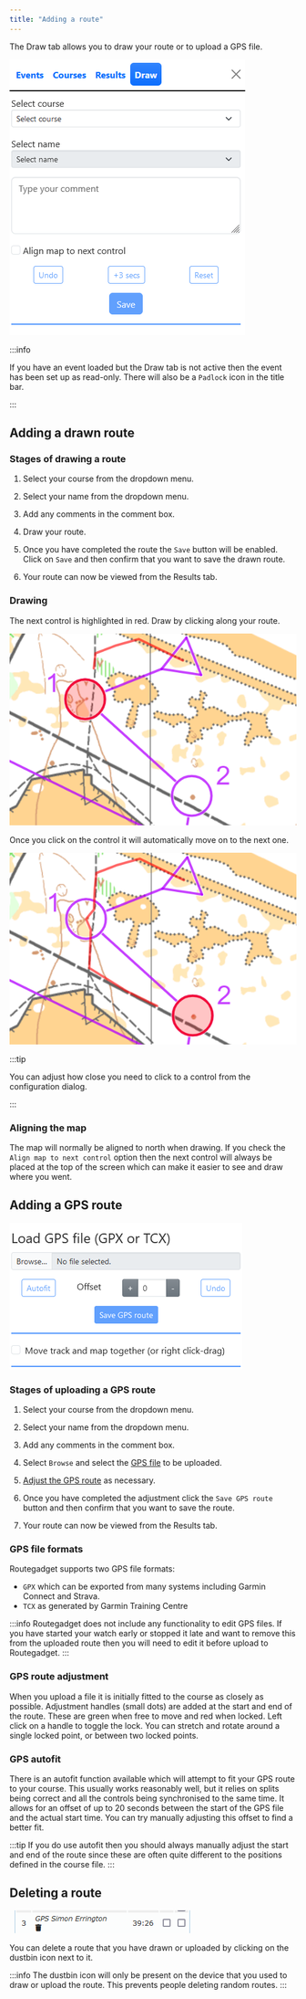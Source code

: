 ```yaml
---
title: "Adding a route"
---
```


The Draw tab allows you to draw your route or to upload a GPS file.

![Draw tab](../img/draw-tab.png)

:::info

If you have an event loaded but the Draw tab is not active then the event has been set up as read-only. There will also be a `Padlock` icon in the title bar.

:::

## Adding a drawn route

### Stages of drawing a route

1. Select your course from the dropdown menu.

2. Select your name from the dropdown menu.

3. Add any comments in the comment box.

4. Draw your route.

5. Once you have completed the route the `Save` button will be enabled. Click on `Save` and then confirm that you want to save the drawn route.

6. Your route can now be viewed from the Results tab.

### Drawing

The next control is highlighted in red. Draw by clicking along your route.

![Draw tab](../img/draw-1.png)

Once you click on the control it will automatically move on to the next one.

![Draw tab](../img/draw-2.png)

:::tip

You can adjust how close you need to click to a control from the configuration dialog.

:::

### Aligning the map

The map will normally be aligned to north when drawing. If you check the `Align map to next control` option then the next control will always be placed at the top of the screen which can make it easier to see and draw where you went.

## Adding a GPS route

![GPS file upload](../img/gps-file-upload.png)

### Stages of uploading a GPS route

1. Select your course from the dropdown menu.

2. Select your name from the dropdown menu.

3. Add any comments in the comment box.

4. Select `Browse` and select the [GPS file](#gps-file-formats) to be uploaded.

5. [Adjust the GPS route](#gps-route-adjustment) as necessary.

6. Once you have completed the adjustment click the `Save GPS route` button and then confirm that you want to save the route.

7. Your route can now be viewed from the Results tab.

### GPS file formats

Routegadget supports two GPS file formats:

- `GPX` which can be exported from many systems including Garmin Connect and Strava.
- `TCX` as generated by Garmin Training Centre

:::info
Routegadget does not include any functionality to edit GPS files. If you have started your watch early or stopped it late and want to remove this from the uploaded route then you will need to edit it before upload to Routegadget.
:::

### GPS route adjustment

When you upload a file it is initially fitted to the course as closely as possible. Adjustment handles (small dots) are added at the start and end of the route. These are green when free to move and red when locked. Left click on a handle to toggle the lock. You can stretch and rotate around a single locked point, or between two locked points.

### GPS autofit

There is an autofit function available which will attempt to fit your GPS route to your course. This usually works reasonably well, but it relies on splits being correct and all the controls being synchronised to the same time. It allows for an offset of up to 20 seconds between the start of the GPS file and the actual start time. You can try manually adjusting this offset to find a better fit.

:::tip
If you do use autofit then you should always manually adjust the start and end of the route since these are often quite different to the positions defined in the course file.
:::

## Deleting a route

![Deleting a route](../img/route-delete.png)

You can delete a route that you have drawn or uploaded by clicking on the dustbin icon next to it.

:::info
The dustbin icon will only be present on the device that you used to draw or upload the route. This prevents people deleting random routes.
:::
